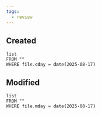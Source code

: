 ```yaml
---
tags:
  - review
---
```

## Created
```dataview
list
FROM ""
WHERE file.cday = date(2025-08-17)
```
## Modified
```dataview
list
FROM ""
WHERE file.mday = date(2025-08-17)
```